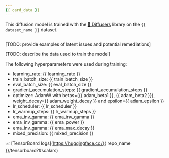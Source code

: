 ```yaml
---
{{ card_data }}
---
```


<!-- This model card has been generated automatically according to the information the training script had access to. You
should probably proofread and complete it, then remove this comment. -->





This diffusion model is trained with the [🤗 Diffusers](https://github.com/huggingface/diffusers) library 
on the `{{ dataset_name }}` dataset.





```python

```



[TODO: provide examples of latent issues and potential remediations]



[TODO: describe the data used to train the model]



The following hyperparameters were used during training:
- learning_rate: {{ learning_rate }}
- train_batch_size: {{ train_batch_size }}
- eval_batch_size: {{ eval_batch_size }}
- gradient_accumulation_steps: {{ gradient_accumulation_steps }}
- optimizer: AdamW with betas=({{ adam_beta1 }}, {{ adam_beta2 }}), weight_decay={{ adam_weight_decay }} and epsilon={{ adam_epsilon }}
- lr_scheduler: {{ lr_scheduler }}
- lr_warmup_steps: {{ lr_warmup_steps }}
- ema_inv_gamma: {{ ema_inv_gamma }}
- ema_inv_gamma: {{ ema_power }}
- ema_inv_gamma: {{ ema_max_decay }}
- mixed_precision: {{ mixed_precision }}



📈 [TensorBoard logs](https://huggingface.co/{{ repo_name }}/tensorboard?#scalars)


